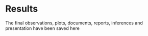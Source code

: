 # Results
The final observations, plots, documents, reports, inferences and presentation have been saved here
